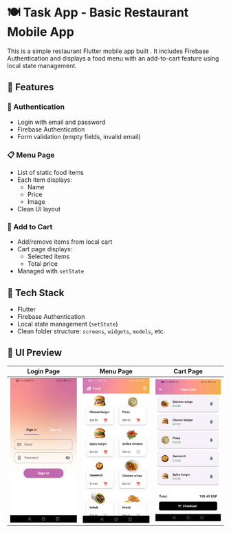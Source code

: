 # 🍽️ Task App - Basic Restaurant Mobile App

This is a simple restaurant Flutter mobile app built . It includes Firebase Authentication and displays a food menu with an add-to-cart feature using local state management.

## 🚀 Features

### 🔐 Authentication
- Login with email and password
- Firebase Authentication
- Form validation (empty fields, invalid email)

### 📋 Menu Page
- List of static food items
- Each item displays:
  - Name
  - Price
  - Image
- Clean UI layout

### 🛒 Add to Cart
- Add/remove items from local cart
- Cart page displays:
  - Selected items
  - Total price
- Managed with `setState` 

## 🧩 Tech Stack
- Flutter
- Firebase Authentication
- Local state management (`setState`)
- Clean folder structure: `screens`, `widgets`, `models`,  etc.

## 🎨 UI Preview

| Login Page | Menu Page | Cart Page |
|------------|-----------|-----------|
| ![Sign In](assets/images/signin.jpeg) | ![Menu](assets/images/home.jpeg) | ![Cart](assets/images/cart.jpeg) | ![Sign Up](assets/images/signup.jpeg)
